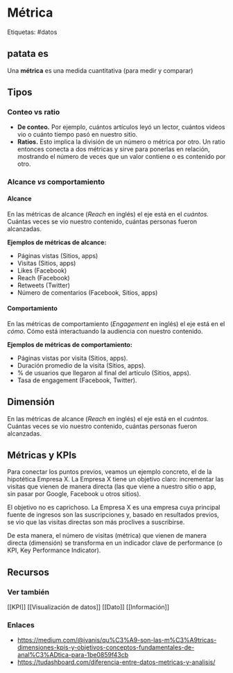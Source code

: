 # Métrica
Etiquetas: #datos 

## patata es
Una **métrica** es una medida cuantitativa (para medir y comparar)

## Tipos
### Conteo vs ratio
-   **De conteo.** Por ejemplo, cuántos artículos leyó un lector, cuántos videos vio o cuánto tiempo pasó en nuestro sitio.
-   **Ratios.** Esto implica la división de un número o métrica por otro. Un ratio entonces conecta a dos métricas y sirve para ponerlas en relación, mostrando el número de veces que un valor contiene o es contenido por otro.

### Alcance *vs* comportamiento
#### Alcance
En las métricas de alcance (_Reach_ en inglés) el eje está en el _cuántos._ Cuántas veces se vio nuestro contenido, cuántas personas fueron alcanzadas.

**Ejemplos de métricas de alcance:**
-   Páginas vistas (Sitios, apps)
-   Visitas (Sitios, apps)
-   Likes (Facebook)
-   Reach (Facebook)
-   Retweets (Twitter)
-   Número de comentarios (Facebook, Sitios, apps)

#### Comportamiento
En las métricas de comportamiento (_Engagement_ en inglés) el eje está en el _cómo_. Cómo está interactuando la audiencia con nuestro contenido.

**Ejemplos de métricas de comportamiento:**
-   Páginas vistas por visita (Sitios, apps).
-   Duración promedio de la visita (Sitios, apps).
-   % de usuarios que llegaron al final del artículo (Sitios, apps).
-   Tasa de engagement (Facebook, Twitter).

## Dimensión
En las métricas de alcance (_Reach_ en inglés) el eje está en el _cuántos._ Cuántas veces se vio nuestro contenido, cuántas personas fueron alcanzadas.

## Métricas y KPIs
Para conectar los puntos previos, veamos un ejemplo concreto, el de la hipotética Empresa X. La Empresa X tiene un objetivo claro: incrementar las visitas que vienen de manera directa (las que viene a nuestro sitio o app, sin pasar por Google, Facebook u otros sitios).

El objetivo no es caprichoso. La Empresa X es una empresa cuya principal fuente de ingresos son las suscripciones y, basado en resultados previos, se vio que las visitas directas son más proclives a suscribirse.

De esta manera, el número de visitas (métrica) que vienen de manera directa (dimensión) se transforma en un indicador clave de performance (o KPI, Key Performance Indicator).

## Recursos
### Ver también
[[KPI]]
[[Visualización de datos]]
[[Dato]]
[[Información]]

### Enlaces
- https://medium.com/@ivanis/qu%C3%A9-son-las-m%C3%A9tricas-dimensiones-kpis-y-objetivos-conceptos-fundamentales-de-anal%C3%ADtica-para-1be0859f43cb
- https://tudashboard.com/diferencia-entre-datos-metricas-y-analisis/
